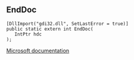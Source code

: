 ## EndDoc

```
[DllImport("gdi32.dll", SetLastError = true)]
public static extern int EndDoc(
   IntPtr hdc
);
```

[Microsoft documentation](https://docs.microsoft.com/en-us/windows/win32/api/wingdi/nf-wingdi-enddoc)
